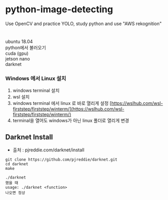 # python-image-detecting
Use OpenCV and practice YOLO, study python and use "AWS rekognition"

# 
ubuntu 18.04 <br/>
python에서 불러오기 <br/>
cuda (gpu) <br/>
jetson nano <br/>
darknet <br/>

### Windows 에서 Linux 설치

1. windows terminal 설치
2. wsl 설치
3. windows terminal 에서 linux 로 바로 열리게 설정
[https://wslhub.com/wsl-firststep/firststep/winterm/](https://wslhub.com/wsl-firststep/firststep/winterm/)
4. terminal을 열어도 windows가 아닌 linux 폴더로 열리게 변경

## Darknet Install
- 출처 : pjreddie.com/darknet/install

```
git clone https://github.com/pjreddie/darknet.git
cd darknet
make
```

```
./darknet
했을 때
usage: ./darknet <function>
나오면 정상
```
